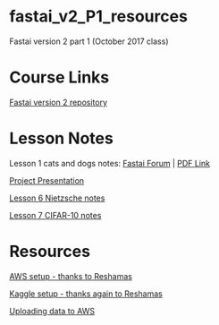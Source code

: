 # fastai_v2_P1_resources
Fastai version 2 part 1 (October 2017 class)

# Course Links
[Fastai version 2 repository](https://github.com/fastai/fastai)

# Lesson Notes
Lesson 1 cats and dogs notes: [Fastai Forum](http://forums.fast.ai/t/cats-and-dogs-code-notes/7561) | [PDF Link](images/lesson1_notes.pdf "PDF Link")

[Project Presentation](files/project-presentation.pdf "Project Presentation PDF")

[Lesson 6 Nietzsche notes](http://forums.fast.ai/t/nietzsche-notes-lesson-6/8682)

[Lesson 7 CIFAR-10 notes](http://forums.fast.ai/t/cifar-10-notes-lesson-7/8888)

# Resources
[AWS setup - thanks to Reshamas](https://github.com/reshamas/fastai_deeplearn_part1/blob/master/tools/aws_ami_gpu_setup.md)

[Kaggle setup - thanks again to Reshamas](https://github.com/reshamas/fastai_deeplearn_part1/blob/master/tools/download_data_kaggle_cli.md)

[Uploading data to AWS](https://github.com/asvcode/fastai_v2_P1_resources/blob/master/Uploading%20data%20to%20AWS.md)



